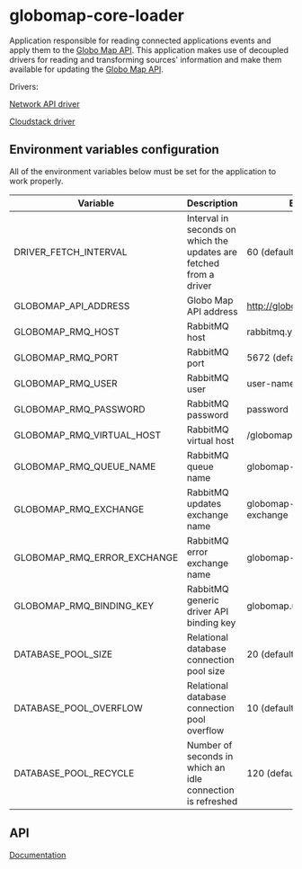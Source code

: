 # globomap-core-loader

Application responsible for reading connected applications events and apply them to the [Globo Map API](https://github.com/globocom/globomap-api).
This application makes use of decoupled drivers for reading and transforming sources' information and make
them available for updating the [Globo Map API](https://github.com/globocom/globomap-api).

Drivers:

[Network API driver](https://github.com/globocom/globomap-driver-napi)

[Cloudstack driver](https://github.com/globocom/globomap-driver-acs)

## Environment variables configuration
All of the environment variables below must be set for the application to work properly.

| Variable                    | Description                                                        | Example                      |
|-----------------------------|--------------------------------------------------------------------|------------------------------|
| DRIVER_FETCH_INTERVAL       | Interval in seconds on which the updates are fetched from a driver | 60 (default)                 |
| GLOBOMAP_API_ADDRESS        | Globo Map API address                                              | http://globomap.domain.com   |
| GLOBOMAP_RMQ_HOST           | RabbitMQ host                                                      | rabbitmq.yourdomain.com      |
| GLOBOMAP_RMQ_PORT           | RabbitMQ port                                                      | 5672 (default)               |
| GLOBOMAP_RMQ_USER           | RabbitMQ user                                                      | user-name                    |
| GLOBOMAP_RMQ_PASSWORD       | RabbitMQ password                                                  | password                     |
| GLOBOMAP_RMQ_VIRTUAL_HOST   | RabbitMQ virtual host                                              | /globomap                    |
| GLOBOMAP_RMQ_QUEUE_NAME     | RabbitMQ queue name                                                | globomap-updates             |
| GLOBOMAP_RMQ_EXCHANGE       | RabbitMQ updates exchange name                                     | globomap-updates-exchange    |
| GLOBOMAP_RMQ_ERROR_EXCHANGE | RabbitMQ error exchange name                                       | globomap-errors-exchange     |
| GLOBOMAP_RMQ_BINDING_KEY    | RabbitMQ generic driver API binding key                            | globomap.updates (default)   |
| DATABASE_POOL_SIZE          | Relational database connection pool size                           | 20 (default)                 |
| DATABASE_POOL_OVERFLOW      | Relational database connection pool overflow                       | 10 (default)                 |
| DATABASE_POOL_RECYCLE       | Number of seconds in which an idle connection is refreshed         | 120 (default)                |

## API
[Documentation](https://github.com/globocom/globomap-core-loader/blob/master/doc/api.md)
